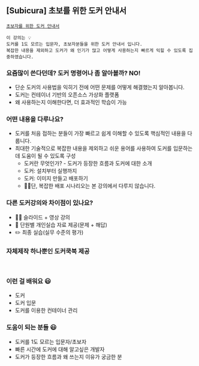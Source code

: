 ## [Subicura] 초보를 위한 도커 안내서
[`초보자를 위한 도커 안내서`]

    
    이 강의는 💡
    도커를 1도 모르는 입문자, 초보자분들을 위한 도커 안내서 입니다. 
    복잡한 내용을 제외하고 도커가 왜 인기가 많고 어떻게 사용하는지 빠르게 익힐 수 있도록 집중하였습니다.
    

### **요즘많이 쓴다던데?** 도커 명령어나 좀 알아볼까? NO!
  - 단순 도커의 사용법을 익히기 전에 어떤 문제를 어떻게 해결했는지 알아봅니다.
  - 도커는 컨테이너 기반의 오픈소스 가상화 플랫폼
  - 왜 사용하는지 이해한다면, 더 효과적인 학습이 가능
  
### **어떤 내용**을 다루나요?
  - 도커를 처음 접하는 분들이 가장 빠르고 쉽게 이해할 수 있도록 핵심적인 내용을 다룹니다.
  - 최대한 기술적으로 복잡한 내용을 제외하고 쉬운 용어를 사용하여 도커를 입문하는데 도움이 될 수 있도록 구성
    - 도커란 무엇인가? - 도커가 등장한 흐름과 도커에 대한 소개
    - 도커: 설치부터 실행까지
    - 도커: 이미지 만들고 배포하기
    - 🙅‍♂️단, 복잡한 배포 시나리오는 본 강의에서 다루지 않습니다.
    
    
### 다른 도커강의와 **차이점**이 있나요?
  - 👨‍💻 슬라이드 + 영상 강의
  - 📖 단원별 개인실습 자료 제공(문제 + 해답)
  - ✏️ 최종 실습(실무 수준의 평가)

### 자체제작 하나뿐인 **도커쿡북** 제공
<br>

### 이런 걸 배워요 😃
  - 도커
  - 도커 입문
  - 도커를 이용한 컨테이너 관리
  
### 도움이 되는 분들 😃
  - 도커를 1도 모르는 입문자/초보자
  - 빠른 시간에 도커에 대해 알고싶은 개발자
  - 도커가 등장한 흐름과 왜 쓰는지 이유가 궁금한 분


[`초보자를 위한 도커 안내서`]: https://www.inflearn.com/course/%EB%8F%84%EC%BB%A4-%EC%9E%85%EB%AC%B8#description
